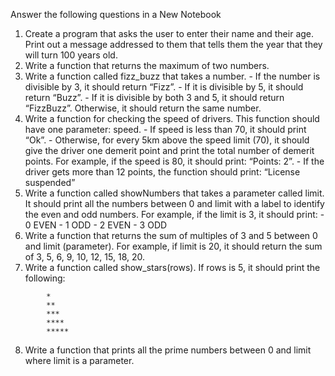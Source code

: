 Answer the following questions in a New Notebook

1. Create a program that asks the user to enter their name and their age. Print out a message addressed to them that tells them the year that they will turn 100 years old.
2. Write a function that returns the maximum of two numbers.
3. Write a function called fizz_buzz that takes a number.
        - If the number is divisible by 3, it should return “Fizz”.
        - If it is divisible by 5, it should return “Buzz”.
        - If it is divisible by both 3 and 5, it should return “FizzBuzz”.
        Otherwise, it should return the same number.
4. Write a function for checking the speed of drivers. This function should have one parameter: speed.
        - If speed is less than 70, it should print “Ok”.
        - Otherwise, for every 5km above the speed limit (70), it should give the driver one demerit point and print the total number of demerit points. For example, if the speed is 80, it should print: “Points: 2”.
        - If the driver gets more than 12 points, the function should print: “License suspended”
5. Write a function called showNumbers that takes a parameter called limit. It should print all the numbers between 0 and limit with a label to identify the even and odd numbers. For example, if the limit is 3, it should print:
        - 0 EVEN
        - 1 ODD
        - 2 EVEN
        - 3 ODD
6. Write a function that returns the sum of multiples of 3 and 5 between 0 and limit (parameter). For example, if limit is 20, it should return the sum of 3, 5, 6, 9, 10, 12, 15, 18, 20.
7. Write a function called show_stars(rows). If rows is 5, it should print the following:
``` 
        *
        **
        ***
        ****
        *****
```
8. Write a function that prints all the prime numbers between 0 and limit where limit is a parameter.
